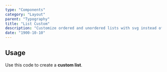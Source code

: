 ```yaml
---
type: "Components"
category: "Layout"
parent: "Typography"
title: "List Custom"
description: "Customize ordered and unordered lists with svg instead of bullet points."
date: "1900-10-10"
---
```


## Usage

Use this code to create a **custom list**.

<demo>
  <demoinline src="demos/components/typography/listcustom">
  </demoinline>
</demo>
